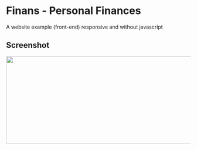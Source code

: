 # Finans - Personal Finances
A website example (front-end) responsive and without javascript

## Screenshot
<img src="https://imgur.com/8Ek6H2m.jpg" width="720" height="240" />


